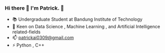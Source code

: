 ### Hi there 👋 I'm Patrick. 🌟

- 📚 Undergraduate Student at Bandung Institute of Technology  
- 🌱 Keen on Data Science , Machine Learning , and Artificial Intelligence related-fields
- 📫 patrickai0309@gmail.com 
- ⚡ Python , C++ 

